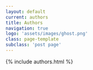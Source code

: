 ```yaml
---
layout: default
current: authors
title: Authors
navigation: true
logo: 'assets/images/ghost.png'
class: page-template
subclass: 'post page'
---
```


{% include authors.html %}
